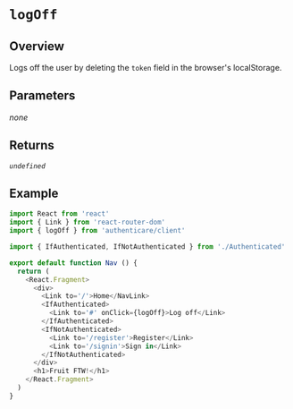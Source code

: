 # `logOff`

## Overview

Logs off the user by deleting the `token` field in the browser's localStorage.


## Parameters

_none_


## Returns

_`undefined`_


## Example

```js
import React from 'react'
import { Link } from 'react-router-dom'
import { logOff } from 'authenticare/client'

import { IfAuthenticated, IfNotAuthenticated } from './Authenticated'

export default function Nav () {
  return (
    <React.Fragment>
      <div>
        <Link to='/'>Home</NavLink>
        <IfAuthenticated>
          <Link to='#' onClick={logOff}>Log off</Link>
        </IfAuthenticated>
        <IfNotAuthenticated>
          <Link to='/register'>Register</Link>
          <Link to='/signin'>Sign in</Link>
        </IfNotAuthenticated>
      </div>
      <h1>Fruit FTW!</h1>
    </React.Fragment>
  )
}
```

